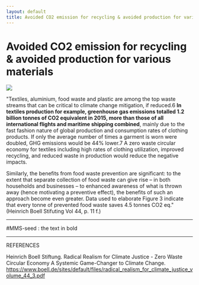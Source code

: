 ```yaml
---
layout: default
title: Avoided CO2 emission for recycling & avoided production for various materials
---
```

# Avoided CO2 emission for recycling & avoided production for various materials 

![](media/cleanshot_2023-11-04-at-09-35-22@2x.png)

"Textiles, aluminium, food waste and plastic are among the top waste streams that can be critical to climate change mitigation, if reduced.6 **In textiles production for example, greenhouse gas emissions totalled 1.2 billion tonnes of CO2 equivalent in 2015, more than those of all international flights and maritime shipping combined**, mainly due to the fast fashion nature of global production and consumption rates of clothing products. If only the average number of times a garment is worn were doubled, GHG emissions would be 44% lower.7 A zero waste circular economy for textiles including high rates of clothing utilization, improved recycling, and reduced waste in production would reduce the negative impacts.

Similarly, the benefits from food waste prevention are significant: to the extent that separate collection of food waste can give rise – in both households and businesses – to enhanced awareness of what is thrown away (hence motivating a preventive effect), the benefits of such an approach become even greater. Data used to elaborate Figure 3 indicate that every tonne of prevented food waste saves 4.5 tonnes CO2 eq." (Heinrich Boell Stifuting Vol 44, p. 11 f.)

________
#MMS-seed : the text in bold
________
REFERENCES

Heinrich Boell Stiftung. Radical Realism for Climate Justice - Zero Waste Circular Economy A Systemic Game-Changer to Climate Change. https://www.boell.de/sites/default/files/radical_realism_for_climate_justice_volume_44_3.pdf